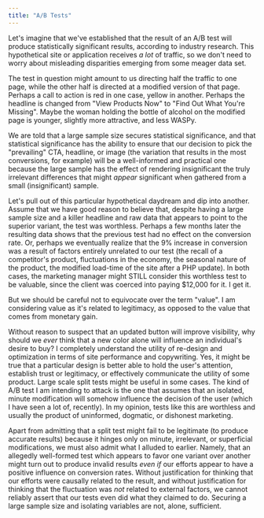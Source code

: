 ```yaml
---
title: "A/B Tests"
---
```


Let's imagine that we've established that the result of an A/B test will produce statistically significant results, according to industry research. This hypothetical site or application receives *a lot* of traffic, so we don't need to worry about misleading disparities emerging from some meager data set.

The test in question might amount to us directing half the traffic to one page, while the other half is directed at a modified version of that page. Perhaps a call to action is red in one case, yellow in another. Perhaps the headline is changed from "View Products Now" to "Find Out What You're Missing". Maybe the woman holding the bottle of alcohol on the modified page is younger, slightly more attractive, and less WASPy.

We are told that a large sample size secures statistical significance, and that statistical significance has the ability to ensure that our decision to pick the "prevailing" CTA, headline, or image (the variation that results in the most conversions, for example) will be a well-informed and practical one because the large sample has the effect of rendering insignificant the truly irrelevant differences that might *appear* significant when gathered from a small (insignificant) sample.

Let's pull out of this particular hypothetical daydream and dip into another. Assume that we have good reason to believe that, despite having a large sample size and a killer headline and raw data that appears to point to the superior variant, the test was worthless. Perhaps a few months later the resulting data shows that the previous test had no effect on the conversion rate. Or, perhaps we eventually realize that the 9% increase in conversion was a result of factors entirely unrelated to our test (the recall of a competitor's product, fluctuations in the economy, the seasonal nature of the product, the modified load-time of the site after a PHP update). In both cases, the marketing manager might STILL consider this worthless test to be valuable, since the client was coerced into paying $12,000 for it. I get it.

But we should be careful not to equivocate over the term "value". I am considering value as it's related to legitimacy, as opposed to the value that comes from monetary gain.

Without reason to suspect that an updated button will improve visibility, why should we *ever* think that a new color alone will influence an individual's desire to buy? I completely understand the utility of re-design and optimization in terms of site performance and copywriting. Yes, it might be true that a particular design is better able to hold the user's attention, establish trust or legitimacy, or effectively communicate the utility of some product. Large scale split tests might be useful in some cases. The kind of A/B test I am intending to attack is the one that assumes that an isolated, minute modification will somehow influence the decision of the user (which I have seen a lot of, recently). In my opinion, tests like this are worthless and usually the product of uninformed, dogmatic, or dishonest marketing.

Apart from admitting that a split test might fail to be legitimate (to produce accurate results) because it hinges only on minute, irrelevant, or superficial modifications, we must also admit what I alluded to earlier. Namely, that an allegedly well-formed test which appears to favor one variant over another might turn out to produce invalid results *even if* our efforts appear to have a positive influence on conversion rates. Without justification for thinking that our efforts were causally related to the result, and without justification for thinking that the fluctuation was *not* related to external factors, we cannot reliably assert that our tests even did what they claimed to do. Securing a large sample size and isolating variables are not, alone, sufficient.
